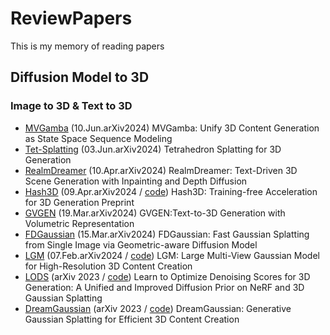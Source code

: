 # ReviewPapers
This is my memory of reading papers


## Diffusion Model to 3D

### Image to 3D & Text to 3D

- [MVGamba](https://arxiv.org/abs/2406.06521) (10.Jun.arXiv2024)
MVGamba: Unify 3D Content Generation as State Space Sequence Modeling
- [Tet-Splatting](https://github.com/fudan-zvg/tet-splatting) (03.Jun.arXiv2024)
Tetrahedron Splatting for 3D Generation
- [RealmDreamer](https://realmdreamer.github.io/) (10.Apr.arXiv2024)
RealmDreamer: Text-Driven 3D Scene Generation with Inpainting and Depth Diffusion
- [Hash3D](https://adamdad.github.io/hash3D/) (09.Apr.arXiv2024 / [code](https://github.com/Adamdad/hash3D))
Hash3D: Training-free Acceleration for 3D Generation Preprint
- [GVGEN](https://gvgen.github.io/) (19.Mar.arXiv2024)
GVGEN:Text-to-3D Generation with Volumetric Representation
- [FDGaussian](https://qjfeng.net/FDGaussian/) (15.Mar.arXiv2024)
FDGaussian: Fast Gaussian Splatting from Single Image via Geometric-aware Diffusion Model
- [LGM](https://me.kiui.moe/lgm/) (07.Feb.arXiv2024 / [code](https://github.com/3DTopia/LGM?tab=readme-ov-file))
LGM: Large Multi-View Gaussian Model for High-Resolution 3D Content Creation
- [LODS](https://yangxiaofeng.github.io/demo_diffusion_prior/) (arXiv 2023 / [code](https://github.com/yangxiaofeng/LODS))
Learn to Optimize Denoising Scores for 3D Generation: A Unified and Improved Diffusion Prior on NeRF and 3D Gaussian Splatting
- [DreamGaussian](https://dreamgaussian.github.io/) (arXiv 2023 / [code](https://github.com/dreamgaussian/dreamgaussian))
DreamGaussian: Generative Gaussian Splatting for Efficient 3D Content Creation